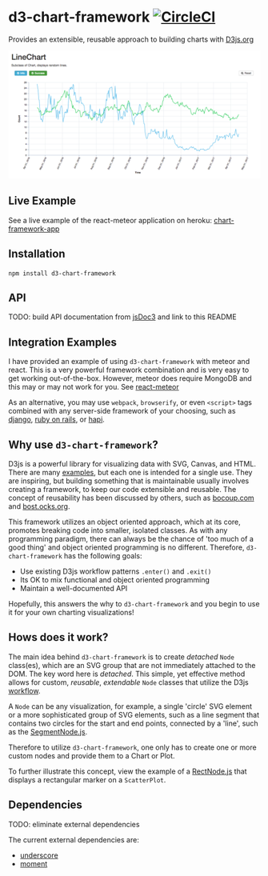 # d3-chart-framework [![CircleCI](https://circleci.com/gh/dan-nyanko/d3-chart-framework.svg?style=svg)](https://circleci.com/gh/dan-nyanko/d3-chart-framework)
Provides an extensible, reusable approach to building charts with [D3js.org](https://d3js.org/)


![Line Chart Screenshot](screenshots/LineChart.png)


## Live Example

See a live example of the react-meteor application on heroku:
[chart-framework-app](https://chart-framework-app.herokuapp.com/)


## Installation
```
npm install d3-chart-framework
```


## API

TODO: build API documentation from [jsDoc3](https://github.com/jsdoc3/jsdoc) and link to this README


## Integration Examples
I have provided an example of using `d3-chart-framework` with meteor and react. This is a very powerful framework combination and is very easy to get working out-of-the-box. However, meteor does require MongoDB and this may or may not work for you. See [react-meteor](examples/react-meteor/)

As an alternative, you may use `webpack`, `browserify`, or even `<script>` tags combined with any server-side framework of your choosing, such as [django](https://www.djangoproject.com/), [ruby on rails](http://rubyonrails.org/), or [hapi](https://hapijs.com/).


## Why use `d3-chart-framework`?
D3js is a powerful library for visualizing data with SVG, Canvas, and HTML. There are many [examples](http://bl.ocks.org/mbostock), but each one is intended for a single use. They are inspiring, but building something that is maintainable usually involves creating a framework, to keep our code extensible and reusable. The concept of reusability has been discussed by others, such as [bocoup.com](https://bocoup.com/weblog/reusability-with-d3) and [bost.ocks.org](https://bost.ocks.org/mike/chart/).

This framework utilizes an object oriented approach, which at its core, promotes breaking code into smaller, isolated classes. As with any programming paradigm, there can always be the chance of 'too much of a good thing' and object oriented programming is no different. Therefore, `d3-chart-framework` has the following goals:

  - Use existing D3js workflow patterns `.enter()` and `.exit()`
  - Its OK to mix functional and object oriented programming
  - Maintain a well-documented API

Hopefully, this answers the why to `d3-chart-framework` and you begin to use it for your own charting visualizations!


## Hows does it work?
The main idea behind `d3-chart-framework` is to create *detached* `Node` class(es), which are an SVG group that are not immediately attached to the DOM. The key word here is *detached*. This simple, yet effective method allows for custom, *reusable*, *extendable* `Node` classes that utilize the D3js [workflow](https://github.com/d3/d3-selection/blob/master/README.md#joining-data).

A `Node` can be any visualization, for example, a single 'circle' SVG element or a more sophisticated group of SVG elements, such as a line segment that contains two circles for the start and end points, connected by a 'line', such as the [SegmentNode.js](src/nodes/SegmentNode.js).

Therefore to utilize `d3-chart-framework`, one only has to create one or more custom nodes and provide them to a Chart or Plot.

To further illustrate this concept, view the example of a [RectNode.js](src/nodes/RectNode.js) that displays a rectangular marker on a `ScatterPlot`.


## Dependencies
TODO: eliminate external dependencies

The current external dependencies are:

  - [underscore](https://github.com/jashkenas/underscore)
  - [moment](https://github.com/moment/moment)
